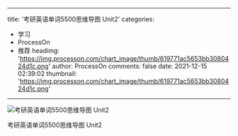 
---
title: '考研英语单词5500思维导图 Unit2'
categories: 
 - 学习
 - ProcessOn
 - 推荐
headimg: 'https://img.processon.com/chart_image/thumb/619771ac5653bb3080424d1c.png'
author: ProcessOn
comments: false
date: 2021-12-15 02:39:02
thumbnail: 'https://img.processon.com/chart_image/thumb/619771ac5653bb3080424d1c.png'
---

<div>   
<img class="thumb" alt="考研英语单词5500思维导图 Unit2" src="https://img.processon.com/chart_image/thumb/619771ac5653bb3080424d1c.png" referrerpolicy="no-referrer">
<p>考研英语单词5500思维导图 Unit2</p>  
</div>
            